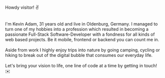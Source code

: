 Howdy visitor! ✌️

\
I'm Kevin Adam, 31 years old and live in Oldenburg, Germany. I managed to turn one of my hobbies into a profession which resulted in becoming a passionate Full-Stack Software-Developer with a fondness for all kinds of web based projects. Be it mobile, frontend or backend you can count me in.
\
\
Aside from work I highly enjoy trips into nature by going camping, cycling or hiking to break out of the digital bubble that consumes our everyday life.
\
\
Let's bring your vision to life, one line of code at a time by getting in touch! ✉️
